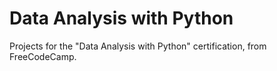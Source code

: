 # Data Analysis with Python

Projects for the "Data Analysis with Python" certification, from FreeCodeCamp.

